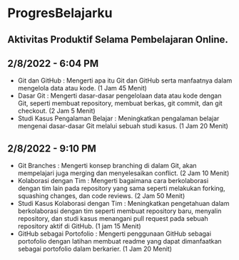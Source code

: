 # ProgresBelajarku
Aktivitas Produktif Selama Pembelajaran Online.
--
2/8/2022 - 6:04 PM 
--
- Git dan GitHub : Mengerti apa itu Git dan GitHub serta manfaatnya dalam mengelola data atau kode. (1 Jam 45 Menit)
- Dasar Git : Mengerti dasar-dasar pengelolaan data atau kode dengan Git, seperti membuat repository, membuat berkas, git commit, dan git checkout. (2 Jam 5 Menit)
- Studi Kasus Pengalaman Belajar : Meningkatkan pengalaman belajar mengenai dasar-dasar Git melalui sebuah studi kasus. (1 Jam 20 Menit)

2/8/2022 - 9:10 PM
--
- Git Branches : Mengerti konsep branching di dalam Git, akan mempelajari juga merging dan menyelesaikan conflict. (2 Jam 10 Menit)
- Kolaborasi dengan Tim : Mengerti bagaimana cara berkolaborasi dengan tim lain pada repository yang sama seperti melakukan forking, squashing changes, dan code reviews. (2 Jam 50 Menit)
- Studi Kasus Kolaborasi dengan Tim : Meningkatkan pengetahuan dalam berkolaborasi dengan tim seperti membuat repository baru, menyalin repository, dan studi kasus menangani pull request pada sebuah repository aktif di GitHub. (1 jam 15 Menit)
- GitHub sebagai Portofolio : Mengerti penggunaan GitHub sebagai portofolio dengan latihan membuat readme yang dapat dimanfaatkan sebagai portofolio dalam berkarier. (1 Jam 20 Menit)
